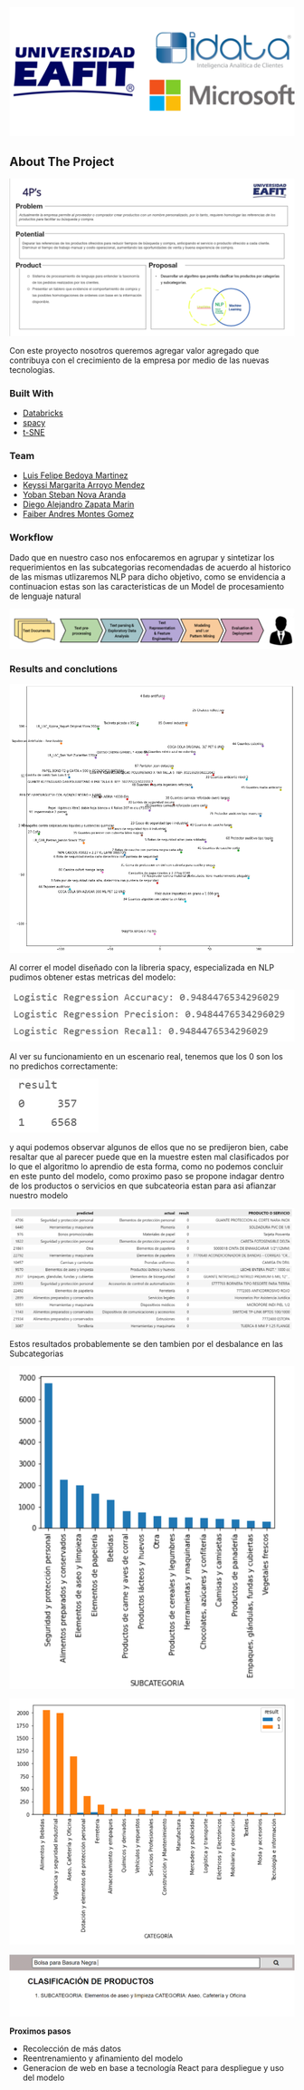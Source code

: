 ![idata_eafit](readme_img/logos.png "idata_eafit")



<!-- ABOUT THE PROJECT -->
## About The Project

<!--[![Product Name Screen Shot][product-screenshot]](https://example.com)-->

![idata_eafit_diapo](readme_img/4_ps.PNG "idata_eafit_diapo")



Con este proyecto nosotros queremos agregar valor agregado que contribuya con el crecimiento de la empresa por medio de las nuevas tecnologias.


### Built With

* [Databricks](https://databricks.com/)
* [spacy](https://spacy.io/usage)
* [t-SNE](https://interactivechaos.com/es/manual/tutorial-de-machine-learning/t-sne)

### Team
* [Luis Felipe Bedoya Martinez](https://www.linkedin.com/in/felbed/)
* [Keyssi Margarita Arroyo Mendez](https://www.linkedin.com/in/keyssi-m-arroyo/)
* [Yoban Steban Nova Aranda](https://www.linkedin.com/in/yoban-nova-aranda-7a56ba1b2/)
* [Diego Alejandro Zapata Marin](https://www.linkedin.com/in/diegoaengineer/)
* [Faiber Andres Montes Gomez](https://www.linkedin.com/in/faiber-andres-montes/)


### Workflow

Dado que en nuestro caso nos enfocaremos en agrupar y sintetizar los requerimientos en las subcategorias recomendadas de acuerdo al historico de las mismas utlizaremos NLP para dicho objetivo, como se envidencia a continuacion estas son las caracteristicas de un Model de procesamiento de lenguaje natural 

![idata_eafit_nlpworkflow](readme_img/nlp_worflow.png "idata_eafit_nlpworkflow")

### Results and conclutions 
![idata_eafit_conjunto](readme_img/output_productos.png "idata_eafit_cojuntodedatos")

Al correr el model diseñado con la libreria spacy, especializada en NLP pudimos obtener estas metricas del modelo:


![idata_eafit_metrics](readme_img/mtrics.PNG "idata_eafit_metricas")


Al ver su funcionamiento en un escenario real, tenemos que los 0 son los no predichos correctamente:

![idata_eafit_metrics](readme_img/result.PNG "idata_eafit_metricas")

y aqui podemos observar algunos de ellos que no se predijeron bien, cabe resaltar que al parecer puede que en la muestre esten mal clasificados por lo que el algoritmo lo aprendio de esta forma, como no podemos concluir en este punto del modelo, como proximo paso se propone indagar dentro de los productos o servicios en que subcateoria estan para asi afianzar nuestro modelo 

![idata_eafit_resultados](readme_img/test.PNG "idata_eafit_resultados")

Estos resultados probablemente se den tambien por el desbalance en las Subcategorias

![idata_eafit_subcategoria](readme_img/subcategoria.PNG "idata_eafit_subcategoria")

![idata_eafit_resultado](readme_img\resultado.PNG "idata_eafit_resultado")

![idata_eafit_outpu](readme_img\output_modelo.PNG "idata_eafit_output")



**Proximos pasos**
* Recolección de más datos​
* Reentrenamiento  y afinamiento del modelo​
* Generacion de web en base a tecnología React para despliegue y uso del modelo 








